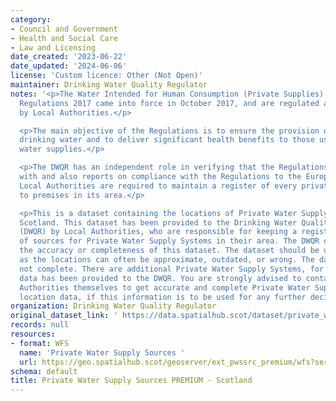 ```yaml
---
category:
- Council and Government
- Health and Social Care
- Law and Licensing
date_created: '2023-06-22'
date_updated: '2024-06-06'
license: 'Custom licence: Other (Not Open)'
maintainer: Drinking Water Quality Regulator
notes: '<p>The Water Intended for Human Consumption (Private Supplies) (Scotland)
  Regulations 2017 came into force in October 2017, and are regulated and enforced
  by Local Authorities.</p>

  <p>The main objective of the Regulations is to ensure the provision of clean, safe
  drinking water and to deliver significant health benefits to those using private
  water supplies.</p>

  <p>The DWQR has an independent role in verifying that the Regulations are complied
  with and also reports on compliance with the Regulations to the European Commission.
  Local Authorities are required to maintain a register of every private water supply
  to premises in its area.</p>

  <p>This is a dataset containing the locations of Private Water Supply Sources in
  Scotland. This dataset has been provided to the Drinking Water Quality Regulator
  (DWQR) by Local Authorities, who are responsible for keeping a register of the location
  of sources for Private Water Supply Systems in their area. The DWQR cannot guarantee
  the accuracy or completeness of this dataset. The dataset should be used with caution,
  as the locations can often be approximate, outdated, or wrong. The dataset is also
  not complete. There are additional Private Water Supply Systems, for which no location
  data has been provided to the DWQR. You are strongly advised to contact the Local
  Authorities themselves to get accurate and complete Private Water Supply System
  location data, if this information is to be used for any further decision making.</p>'
organization: Drinking Water Quality Regulator
original_dataset_link: ' https://data.spatialhub.scot/dataset/private_water_supply_sources_premium-dwqr'
records: null
resources:
- format: WFS
  name: 'Private Water Supply Sources '
  url: https://geo.spatialhub.scot/geoserver/ext_pwssrc_premium/wfs?service=wfs&typeName=ext_pwssrc_premium:pub_pwssrc_premium
schema: default
title: Private Water Supply Sources PREMIUM - Scotland
---
```

